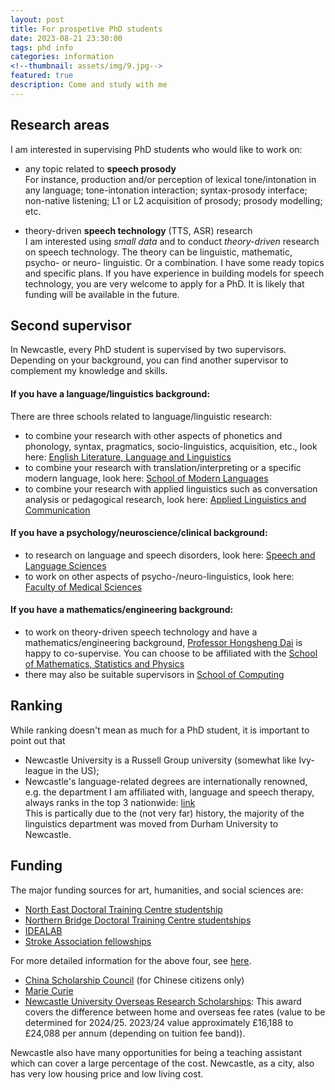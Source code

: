 ```yaml
---
layout: post
title: For prospetive PhD students
date: 2023-08-21 23:30:00
tags: phd info
categories: information
<!--thumbnail: assets/img/9.jpg-->
featured: true
description: Come and study with me
---
```


## Research areas
I am interested in supervising PhD students who would like to work on:  

- any topic related to **speech prosody**  
For instance, production and/or perception of lexical tone/intonation in any language; tone-intonation interaction; syntax-prosody interface; non-native listening; L1 or L2 acquisition of prosody; prosody modelling; etc.  

- theory-driven **speech technology** (TTS, ASR) research  
I am interested using *small data* and to conduct *theory-driven* research on speech technology. The theory can be linguistic, mathematic, psycho- or neuro- linguistic. Or a combination. I have some ready topics and specific plans. If you have experience in building models for speech technology, you are very welcome to apply for a PhD. It is likely that funding will be available in the future.  


## Second supervisor
In Newcastle, every PhD student is supervised by two supervisors. Depending on your background, you can find another supervisor to complement my knowledge and skills.

#### If you have a language/linguistics background:
There are three schools related to language/linguistic research:  
- to combine your research with other aspects of phonetics and phonology, syntax, pragmatics, socio-linguistics, acquisition, etc., look here: [English Literature, Language and Linguistics](https://www.ncl.ac.uk/elll/people/language-linguistics/)
- to combine your research with translation/interpreting or a specific modern language, look here: [School of Modern Languages](https://www.ncl.ac.uk/sml/our-people/)
- to combine your research with applied linguistics such as conversation analysis or pedagogical research, look here: [Applied Linguistics and Communication](https://www.ncl.ac.uk/ecls/people/linguistics-communication/)

#### If you have a psychology/neuroscience/clinical background:
- to research on language and speech disorders, look here: [Speech and Language Sciences](https://www.ncl.ac.uk/ecls/people/speech-language/)
- to work on other aspects of psycho-/neuro-linguistics, look here: [Faculty of Medical Sciences](https://www.ncl.ac.uk/medical-sciences/people/academic/)


#### If you have a mathematics/engineering background:
- to work on theory-driven speech technology and have a mathematics/engineering background, [Professor Hongsheng Dai](https://www.ncl.ac.uk/maths-physics/people/profile/hongshengdai.html) is happy to co-supervise. You can choose to be affiliated with the [School of Mathematics, Statistics and Physics](https://www.ncl.ac.uk/maths-physics/)
- there may also be suitable supervisors in [School of Computing](https://www.ncl.ac.uk/computing/staff/academic/)


## Ranking
While ranking doesn't mean as much for a PhD student, it is important to point out that
- Newcastle University is a Russell Group university (somewhat like Ivy-league in the US);
- Newcastle's language-related degrees are internationally renowned, e.g. the department I am affiliated with, language and speech therapy, always ranks in the top 3 nationwide: [link](https://www.thecompleteuniversityguide.co.uk/league-tables/rankings/speech-and-language-therapy)  
This is partically due to the (not very far) history, the majority of the linguistics department was moved from Durham University to Newcastle.

## Funding
The major funding sources for art, humanities, and social sciences are:
- [North East Doctoral Training Centre studentship](https://www.ninedtp.ac.uk/)
- [Northern Bridge Doctoral Training Centre studentships ](http://www.northernbridge.ac.uk/)
- [IDEALAB](https://phd-idealab.com/#:~:text=IDEALAB%20The%20PhD%20Program%20International%20Doctorate%20for%20Experimental,and%20foundations%20of%20human%20language%20integrating%20interdisciplinary%20approaches.)  
- [Stroke Association fellowships](https://www.stroke.org.uk/research/our-funding-schemes)   

For more detailed information for the above four, see [here](https://www.ncl.ac.uk/ecls/study-with-us/postgraduate-research/phd-opportunities/).

- [China Scholarship Council](http://apply.csc.edu.cn/) (for Chinese citizens only)
- [Marie Curie](https://www.findaphd.com/guides/marie-sklodowska-curie-actions-msca-phd-funding)
- [Newcastle University Overseas Research Scholarships](https://www.ncl.ac.uk/postgraduate/fees-funding/search-funding/?code=nuors24): This award covers the difference between home and overseas fee rates (value to be determined for 2024/25. 2023/24 value approximately £16,188 to £24,088 per annum (depending on tuition fee band)).

Newcastle also have many opportunities for being a teaching assistant which can cover a large percentage of the cost.
Newcastle, as a city, also has very low housing price and low living cost.